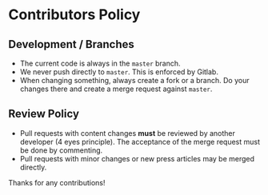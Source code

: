# Contributors Policy

## Development / Branches

- The current code is always in the `master` branch.
- We never push directly to `master`. This is enforced by Gitlab.
- When changing something, always create a fork or a branch. Do your changes
  there and create a merge request against `master`.

## Review Policy

- Pull requests with content changes **must** be reviewed by another developer
  (4 eyes principle). The acceptance of the merge request must be done by commenting.
- Pull requests with minor changes or new press articles may be merged directly.

Thanks for any contributions!

